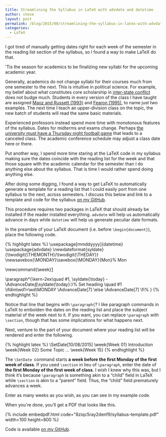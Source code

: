 ```yaml
---
title: Streamlining the Syllabus in LaTeX with advdate and datetime
author: steve
layout: post
permalink: /blog/2015/08/streamlining-the-syllabus-in-latex-with-advdate-and-datetime/
categories:
  - LaTeX
---
```


I got tired of manually getting dates right for each week of the semester in the reading list section of the syllabus, so I found a way to make LaTeX do that.

<!--more-->

'Tis the season for academics to be finalizing new syllabi for the upcoming academic year.

Generally, academics do not change syllabi for their courses much from one semester to the next. This is intuitive in political science. For example, my belief about what constitutes core scholarship in [inter-state conflict][1] does not budge much. Students in every version of the class I have taught are assigned [Maoz and Russett (1993)][2] and [Fearon (1995)][3], to name just two examples. The next time I teach an upper-division class on the topic, the new batch of students will read the same basic materials.

Experienced professors instead spend more time with monotonous features of the syllabus. Dates for midterms and exams change. Perhaps [the university must have a Thursday night football game][4] that leads to a canceled class. The academic conference schedule may adjust a class date here or there.

Put another way, I spend more time staring at the LaTeX code in my syllabus making sure the dates coincide with the reading list for the week and that those square with the academic calendar for the semester than I do anything else about the syllabus. That is time I would rather spend doing anything else.

After doing some digging, I found a way to get LaTeX to automatically generate a template for a reading list that I could easily port from one syllabus to the next, across semesters. I discuss this below and link to a template and code for the syllabus [on my GitHub][5].

This procedure requires two packages in LaTeX that should already be installed if the reader installed everything. `advdate` will help us automatically advance in days while `datetime` will help us generate peculiar date formats.

In the preamble of your LaTeX document (i.e. before `\begin{document}`), place the following code.

{% highlight latex %}
\usepackage[mmddyyyy]{datetime}
\usepackage{advdate}
\newdateformat{syldate}{\twodigit{\THEMONTH}/\twodigit{\THEDAY}}
\newsavebox{\MONDAY}\savebox{\MONDAY}{Mon}% Mon

\newcommand{\week}[1]

 \paragraph*{\kern-2ex\quad #1, \syldate{\today} - \AdvanceDate[4]\syldate{\today}:}% Set heading \quad #1
 \ifdim\wd1=\wd\MONDAY
 \AdvanceDate[7]
 \else
 \AdvanceDate[7]
 \fi%
}
{% endhighlight %}

Notice that line that begins with `\paragraph{`? I like paragraph commands in LaTeX to embolden the dates on the reading list and place the subject material of the week next to it. If you want, you can replace `\paragraph` with `\section`, though that has some implications for what happens next.

Next, venture to the part of your document where your reading list will be rendered and enter the following.

{% highlight latex %}
\SetDate[10/08/2015]
\week{Week 01} Introduction
\week{Week 02} Some Topic
...
\week{Week 15}
{% endhighlight %}

The `\SetDate `command starts **a week before the first Monday of the first week of class**. If you used `\section` in lieu of `\paragraph`, enter the date of **the first Monday of the first week of class**. I wish I knew why this was, but I think it&#8217;s because `\paragraph` is something akin to a &#8220;child&#8221; field in LaTeX while `\section` is akin to a &#8220;parent&#8221; field. Thus, the &#8220;child&#8221; field prematurely advances a week.

Enter as many weeks as you wish, as you can see in my example code.

When you're done, you&#8217;ll get a PDF that looks like this.

{% include embedpdf.html code="8ziqc5ray2denf9/syllabus-template.pdf" width=100 height=800 %}

Code is available [on my GitHub][5].

 [1]: http://svmiller.com/teaching/posc-3610-international-politics-in-crisis/
 [2]: http://www.jstor.org/stable/2938740?seq=1#page_scan_tab_contents
 [3]: http://www.jstor.org/stable/2706903
 [4]: http://www.seminoles.com/ViewArticle.dbml?DB_OEM_ID=32900&ATCLID=209569314
 [5]: https://github.com/svmiller/syllabus-template
